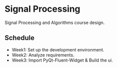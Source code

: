 # Signal Processing
Signal Processing and Algorithms course design.

## Schedule
- Week1: Set up the development environment.
- Week2: Analyze requirements.
- Week3: Import PyQt-Fluent-Widget & Build the ui.

